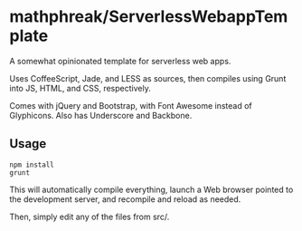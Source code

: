 mathphreak/ServerlessWebappTemplate
===================================

A somewhat opinionated template for serverless web apps.

Uses CoffeeScript, Jade, and LESS as sources, then compiles using Grunt into JS, HTML, and CSS, respectively.

Comes with jQuery and Bootstrap, with Font Awesome instead of Glyphicons.
Also has Underscore and Backbone.

Usage
-----

    npm install
    grunt

This will automatically compile everything, launch a Web browser pointed to the development server, and recompile and reload as needed.

Then, simply edit any of the files from src/.
